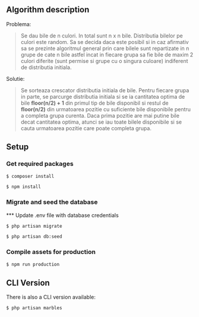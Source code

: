 ## Algorithm description

Problema:
> Se dau bile de n culori.
> In total sunt n x n bile.
> Distributia bilelor pe culori este random.
> Sa se decida daca este posibil si in caz afirmativ sa se prezinte algoritmul general prin care bilele sunt repartizate in n grupe de cate n bile astfel incat in fiecare grupa sa fie bile de maxim 2 culori diferite (sunt permise si grupe cu o singura culoare) indiferent de distributia initiala.

Solutie:
> Se sorteaza crescator distributia initiala de bile.
> Pentru fiecare grupa in parte, se parcurge distributia initiala si se ia cantitatea optima de bile **floor(n/2) + 1** din primul tip de bile disponibil si restul de **floor(n/2)** din urmatoarea pozitie cu suficiente bile disponibile pentru a completa grupa curenta. Daca prima pozitie are mai putine bile decat cantitatea optima, atunci se iau toate bilele disponibile si se cauta urmatoarea pozitie care poate completa grupa.


## Setup

### Get required packages

```sh
$ composer install
```
```sh
$ npm install
```

### Migrate and seed the database
*** Update .env file with database credentials

```sh
$ php artisan migrate
```
```sh
$ php artisan db:seed
```

### Compile assets for production
```sh
$ npm run production
```


## CLI Version
There is also a CLI version available:
```sh
$ php artisan marbles
```
